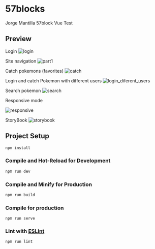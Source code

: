 # 57blocks

Jorge Mantilla 57block Vue Test

## Preview

Login
![login](https://user-images.githubusercontent.com/65055035/217000364-823ad8d2-fe51-4589-9e44-3f6426f71735.gif)

Site navigation
![part1](https://user-images.githubusercontent.com/65055035/217000795-7904d0f5-c906-4784-aaba-9b97c3206753.gif)

Catch pokemons (favorites)
![catch](https://user-images.githubusercontent.com/65055035/217001127-7e49f2b0-98f7-45a4-a3fa-6d1239a0421b.gif)

Login and catch Pokemon with different users
![login_diferent_users](https://user-images.githubusercontent.com/65055035/217001574-27cd2bc2-d91a-4019-a94c-c14fff4c6f4e.gif)

Search pokemon
![search](https://user-images.githubusercontent.com/65055035/217001872-310c4ee8-2578-459b-864f-771b068f790f.gif)

Responsive mode

![responsive](https://user-images.githubusercontent.com/65055035/217001985-5c5a2114-a288-4b41-8c6e-f5f46254e756.gif)

StoryBook
![storybook](https://user-images.githubusercontent.com/65055035/217002092-bca60387-287a-4d00-aa83-50d0f1fdc2ed.gif)


## Project Setup

```sh
npm install
```

### Compile and Hot-Reload for Development

```sh
npm run dev
```

### Compile and Minify for Production

```sh
npm run build
```

### Compile for production

```
npm run serve
```

### Lint with [ESLint](https://eslint.org/)

```sh
npm run lint
```
